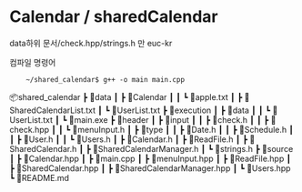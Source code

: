 Calendar / sharedCalendar
=========================

data하위 문서/check.hpp/strings.h 만 euc-kr

컴파일 명령어 
    
        ~/shared_calendar$ g++ -o main main.cpp

📦shared_calendar
 ┣ 📂data
 ┃ ┣ 📂Calendar
 ┃ ┃ ┗ 📜apple.txt
 ┃ ┣ 📜SharedCalendarList.txt
 ┃ ┗ 📜UserList.txt
 ┣ 📂execution
 ┃ ┣ 📂data
 ┃ ┃ ┗ 📜UserList.txt
 ┃ ┗ 📜main.exe
 ┣ 📂header
 ┃ ┣ 📂input
 ┃ ┃ ┣ 📜check.h
 ┃ ┃ ┣ 📜check.hpp
 ┃ ┃ ┗ 📜menuInput.h
 ┃ ┣ 📂type
 ┃ ┃ ┣ 📜Date.h
 ┃ ┃ ┣ 📜Schedule.h
 ┃ ┃ ┣ 📜User.h
 ┃ ┃ ┗ 📜Users.h
 ┃ ┣ 📜Calendar.h
 ┃ ┣ 📜ReadFile.h
 ┃ ┣ 📜SharedCalendar.h
 ┃ ┣ 📜SharedCalendarManager.h
 ┃ ┗ 📜strings.h
 ┣ 📂source
 ┃ ┣ 📜Calendar.hpp
 ┃ ┣ 📜main.cpp
 ┃ ┣ 📜menuInput.hpp
 ┃ ┣ 📜ReadFile.hpp
 ┃ ┣ 📜SharedCalendar.hpp
 ┃ ┣ 📜SharedCalendarManager.hpp
 ┃ ┗ 📜Users.hpp
 ┗ 📜README.md
    
